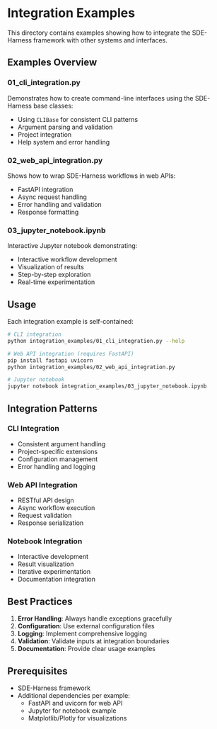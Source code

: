 # Integration Examples

This directory contains examples showing how to integrate the SDE-Harness framework with other systems and interfaces.

## Examples Overview

### 01_cli_integration.py
Demonstrates how to create command-line interfaces using the SDE-Harness base classes:
- Using `CLIBase` for consistent CLI patterns
- Argument parsing and validation
- Project integration
- Help system and error handling

### 02_web_api_integration.py
Shows how to wrap SDE-Harness workflows in web APIs:
- FastAPI integration
- Async request handling
- Error handling and validation
- Response formatting

### 03_jupyter_notebook.ipynb
Interactive Jupyter notebook demonstrating:
- Interactive workflow development
- Visualization of results
- Step-by-step exploration
- Real-time experimentation

## Usage

Each integration example is self-contained:

```bash
# CLI integration
python integration_examples/01_cli_integration.py --help

# Web API integration (requires FastAPI)
pip install fastapi uvicorn
python integration_examples/02_web_api_integration.py

# Jupyter notebook
jupyter notebook integration_examples/03_jupyter_notebook.ipynb
```

## Integration Patterns

### CLI Integration
- Consistent argument handling
- Project-specific extensions
- Configuration management
- Error handling and logging

### Web API Integration
- RESTful API design
- Async workflow execution
- Request validation
- Response serialization

### Notebook Integration
- Interactive development
- Result visualization
- Iterative experimentation
- Documentation integration

## Best Practices

1. **Error Handling**: Always handle exceptions gracefully
2. **Configuration**: Use external configuration files
3. **Logging**: Implement comprehensive logging
4. **Validation**: Validate inputs at integration boundaries
5. **Documentation**: Provide clear usage examples

## Prerequisites

- SDE-Harness framework
- Additional dependencies per example:
  - FastAPI and uvicorn for web API
  - Jupyter for notebook example
  - Matplotlib/Plotly for visualizations